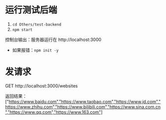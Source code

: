 # 运行测试后端
1. `cd Others/test-backend`
2. `npm start`

控制台输出：服务器运行在 http://localhost:3000

- 如果报错：`npm init -y`

# 发请求

GET http://localhost:3000/websites

返回结果：["https://www.baidu.com","https://www.taobao.com","https://www.jd.com","https://www.zhihu.com","https://www.bilibili.com","https://www.sina.com.cn","https://www.qq.com","https://www.163.com"]